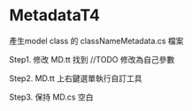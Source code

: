 # MetadataT4
產生model  class 的  classNameMetadata.cs 檔案

Step1.  修改 MD.tt   找到 //TODO  修改為自己參數

Step2.  MD.tt 上右鍵選單執行自訂工具

Step3.  保持 MD.cs    空白

